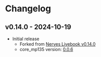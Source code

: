# Changelog

## v0.14.0 - 2024-10-19

* Initial release
  * Forked from [Nerves Livebook v0.14.0](https://github.com/nerves-livebook/nerves_livebook/releases/tag/v0.14.0)
  * core_mp135 version: [0.0.6](https://github.com/masahiro-999/core_mp135/releases/tag/v0.0.6)

